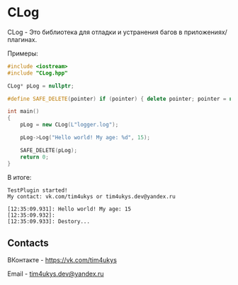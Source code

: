# CLog

CLog - Это библиотека для отладки и устранения багов в приложениях/плагинах.

Примеры:
```cpp
#include <iostream>
#include "CLog.hpp"

CLog* pLog = nullptr;

#define SAFE_DELETE(pointer) if (pointer) { delete pointer; pointer = nullptr; }

int main()
{
	pLog = new CLog(L"logger.log");

	pLog->Log("Hello world! My age: %d", 15);

	SAFE_DELETE(pLog);
	return 0;
}
```
В итоге:
```log
TestPlugin started!
My contact: vk.com/tim4ukys or tim4ukys.dev@yandex.ru

[12:35:09.931]: Hello world! My age: 15
[12:35:09.932]:  
[12:35:09.933]: Destory...
```

## Contacts

ВКонтакте - https://vk.com/tim4ukys

Email - tim4ukys.dev@yandex.ru